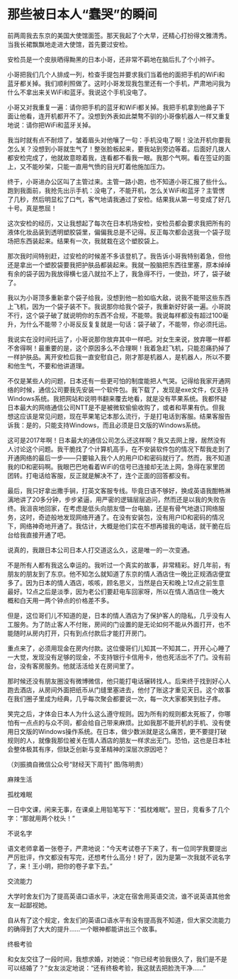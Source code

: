 # 那些被日本人“蠢哭”的瞬间

前两周我去东京的美国大使馆面签。那天我起了个大早，还精心打扮得文雅清秀。当我长裙飘飘地走进大使馆，首先要过安检。 

安检员是一个皮肤晒得黝黑的日本小哥，还非常不羁地在脑后扎了个小辫子。 

小哥把我们几个人排成一列，检查手提包并要求我们当着他的面把手机的WiFi和蓝牙都关掉。我们顺利照做了。这时小哥发现我包里还有一个手机，严肃地问我为什么不拿出来关WiFi和蓝牙。我说这个手机没电了。 

小哥又对我重复一遍：请你把手机的蓝牙和WiFi都关掉。我把手机拿到他鼻子下面让他看，连开机都开不了。没想到外表如此桀骜不驯的小哥像机器人一样又重复地说：请你把WiFi和蓝牙关掉。 

我当时就有点不耐烦了，皱着眉头对他嚷了一句：手机没电了啊！没法开机你要我怎么关？没想到小哥就生气了！整张脸板起来，要我站到旁边等着。后面好几拨人都安检完成了，他就故意晾着我，连看都不看我一眼。我那个气啊。看在签证的面上，又不能吵架，只能一直用气愤的目光盯着他施加压力。 

终于，小哥进办公区叫了主管过来。主管一路小跑，也不知道小哥汇报了些什么。跑到我面前，我抢先出示手机：没电了，不能开机，怎么关WiFi和蓝牙？主管愣了几秒，然后明显松了口气，客气地请我通过了安检。结果我从第一号变成了好几十号。真是憋屈！ 

这次安检的经历，又让我想起了每次在日本机场安检，安检员都会要求我把所有的液体化妆品装到透明塑胶袋里，偏偏我总是不记得。反正每次都会送我一个袋子现场把东西装起来。结果有一次，我就栽在这个塑胶袋上。 

那次我时间特别赶，过安检的时候差不多该登机了。我告诉小哥我特别着急，但他还是拿出一个塑胶袋要我把护肤品都装起来。我就一股脑把东西往里塞，原本绰绰有余的袋子因为我放得横七竖八就拉不上了，我急得不行，一使劲，坏了，袋子破了。 

我以为小哥顶多重新拿个袋子给我，没想到他一脸如临大敌，说我不能带这些东西上飞机，因为一个袋子装不下。我说那你给我个袋子，我重新好好装一遍。小哥說不行，这个袋子破了就说明你的东西不合规，不能带。我说每样都没有超过100毫升，为什么不能带？小哥反反复复就是一句话：袋子破了，不能带，你必须托运。 

我说实在没时间托运了，小哥说那你放弃其中一样吧。对女生来说，放弃哪一样都不舍得啊！最重要的是，这个原因多么不合理啊！我着急赶飞机，只能忍痛扔掉了一样护肤品。离开安检后我一直安慰自己，刚才那是机器人，是机器人，所以不要和他生气，不要和他讲道理。 

不仅是某些人的问题，日本还有一些更可怕的制度能把人气哭。记得给我家开通网络的时候，通信公司要我先安装一个软件包。我下载了，发现是exe文件，仅支持Windows系统。我把网站和说明书翻来覆去地看，就是没有苹果系统。我都怀疑日本最大的网络通信公司NTT是不是被微软偷偷收购了，或者和苹果有仇。但我想这应该是常见问题，现在苹果笔记本那么流行，于是打电话到客服。结果客服告诉我：是的，只能支持Windows，而且必须是日文版的Windows系统。 

这可是2017年啊！日本最大的通信公司怎么还这样啊？我又去网上搜，居然没有人讨论这个问题。我干脆找了个计算机高手，在不安装软件包的情况下帮我走到了开通网络的最后一步——只要输入我个人的用户ID和密码就行了。然而，我不知道我的ID和密码啊。我眼巴巴地看着WiFi的信号已连接却无法上网，急得在家里团团转。打电话给客服，反正就是解决不了，连个正面的回答都没有。 

最后，我只好拿出撒手锏，打英文客服专线。毕竟日语不够好，换成英语我酣畅淋漓地讲了20多分钟，步步紧逼，用严密的逻辑层层追问，然而还是以我的失败告终。我沮丧地回家，在考虑是低头向朋友借一台电脑，还是有骨气地退订网络服务，这时，奇迹般地发现网络开通了。在没有安装包，没有用户ID和密码的情况下，网络神奇地开通了。我估计，大概是他们实在不想再接我的电话，就干脆在后台给我直接开通了吧。 

说真的，我跟日本公司日本人打交道这么久，这是唯一的一次变通。 

不是所有人都有我这么幸运的。我听过一个真实的故事，非常精彩。好几年前，有朋友的朋友到了东京。他不知怎么就知道了东京的情人酒店住一晚比正规酒店便宜多了。因为日本的情人酒店，咳咳，顾名思义，当然是白天和晚上12点之前生意最好。12点之后是淡季，因为老公们要赶电车回家呀，所以在情人酒店住一晚大概和白天用一两个钟点的价格差不多。 

但是，这位哥们儿不知道的是，日本的情人酒店为了保护客人的隐私，几乎没有人工服务。为了防止客人不付账，房间的门设置的是无论如何不能从外面打开，也不能随时从房内打开，只有到点付款后才能打开房门。 

重点来了，必须用现金在房内付款。这位傻哥们儿知其一不知其二，开开心心睡了一大觉，发现没有足够的现金，不支持银行卡信用卡，他也死活出不了门。没有前台，没有客房服务。他就活活给关在房间里了。 

那时候还没有朋友圈没有微博微信，他只能打电话辗转找人。后来终于找到好心人跑去酒店，从房间外面把纸币从门缝里塞进去，他付了账这才重见天日。这个故事在我们圈子里成为经典，几乎每次聚会都要说一次，每一次大家都笑到肚子疼。 

笑完之后，才体会日本人为什么这么遵守规则。因为所有的规则都太死板了，你哪怕有一点点的与众不同，都会给自己带来麻烦。比如我那不能开机的手机、没有使用日文版的Windows操作系统。在日本，做少数派就是这么痛苦，更不要提打破规则的人，就像我那位被关在情人酒店的朋友一样求出无门。恐怕，这也是日本社会整体极其有序，但缺乏创新与变革精神的深层次原因吧？ 

（刘振摘自微信公众号“财经天下周刊” 图/陈明贵） 

麻辣生活 

孤枕难眠 

一日中文课，闲来无事，在课桌上用铅笔写下：“孤枕难眠”。翌日，竞看多了几个字：“那就用两个枕头！” 

不说名字 

语文老师拿着一张卷子，严肃地说：“今天考试卷子下来了，有一位同学我要提出严厉批评，作文都没有写完，还想考什么高分！好了，因为是第一次我就不说名字了，来！王小明，把你的卷子拿下去。” 

交流能力 

大学时舍友们为了提高英语口语水平，决定在宿舍用英语交流，谁不说英语其他舍友一起鄙视她。 

自从有了这个规定，舍友们的英语口语水平有没有提高我不知道，但大家交流能力的确得到了大大的提升……一个眼神都能讲出三个故事。 

终极考验 

和女友交往了一段时间，我想求婚，对她说：“你已经考验我很久了，我们是不是可以结婚了？”女友淡定地说：“还有终极考验，我这就去把脸洗干净……”